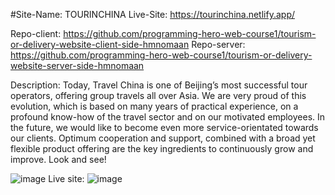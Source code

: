 #Site-Name: TOURINCHINA
Live-Site: https://tourinchina.netlify.app/

Repo-client: https://github.com/programming-hero-web-course1/tourism-or-delivery-website-client-side-hmnomaan
Repo-server: https://github.com/programming-hero-web-course1/tourism-or-delivery-website-server-side-hmnomaan

Description: Today, Travel China is one of Beijing’s most successful tour operators, offering group travels all over Asia. We are very proud of this evolution, which is based on many years of practical experience, on a profound know-how of the travel sector and on our motivated employees. In the future, we would like to become even more service-orientated towards our clients. Optimum cooperation and support, combined with a broad yet flexible product offering are the key ingredients to continuously grow and improve. Look and see!


![image](https://user-images.githubusercontent.com/58332260/141269641-04815ec8-8d3b-4eef-a413-f3ba91fcf1c4.png)
Live site:
![image](https://user-images.githubusercontent.com/58332260/141269729-7445a926-2bd3-4316-a6ee-ef3b43bee8dd.png)

